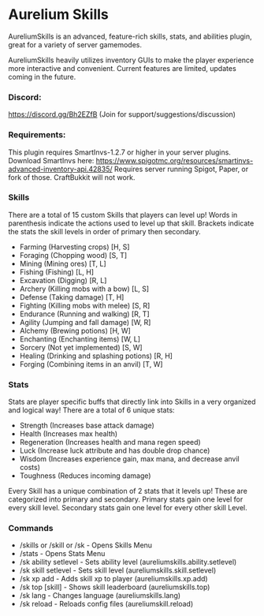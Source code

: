 # Aurelium Skills

AureliumSkills is an advanced, feature-rich skills, stats, and abilities plugin, great for a variety of server gamemodes.

AureliumSkills heavily utilizes inventory GUIs to make the player experience more interactive and convenient. Current features are limited, updates coming in the future.

### Discord:

https://discord.gg/Bh2EZfB (Join for support/suggestions/discussion)

### Requirements:

This plugin requires SmartInvs-1.2.7 or higher in your server plugins.
Download SmartInvs here: https://www.spigotmc.org/resources/smartinvs-advanced-inventory-api.42835/
Requires server running Spigot, Paper, or fork of those. CraftBukkit will not work.

### Skills

There are a total of 15 custom Skills that players can level up! Words in parenthesis indicate the actions used to level up that skill. Brackets indicate the stats the skill levels in order of primary then secondary.
- Farming (Harvesting crops) [H, S]
- Foraging (Chopping wood) [S, T]
- Mining (Mining ores) [T, L]
- Fishing (Fishing) [L, H]
- Excavation (Digging) [R, L]
- Archery (Killing mobs with a bow) [L, S]
- Defense (Taking damage) [T, H]
- Fighting (Killing mobs with melee) [S, R]
- Endurance (Running and walking) [R, T]
- Agility (Jumping and fall damage) [W, R]
- Alchemy (Brewing potions) [H, W]
- Enchanting (Enchanting items) [W, L]
- Sorcery (Not yet implemented) [S, W]
- Healing (Drinking and splashing potions) [R, H]
- Forging (Combining items in an anvil) [T, W]

### Stats

Stats are player specific buffs that directly link into Skills in a very organized and logical way! There are a total of 6 unique stats:
- Strength (Increases base attack damage)
- Health (Increases max health)
- Regeneration (Increases health and mana regen speed)
- Luck (Increase luck attribute and has double drop chance)
- Wisdom (Increases experience gain, max mana, and decrease anvil costs)
- Toughness (Reduces incoming damage)

Every Skill has a unique combination of 2 stats that it levels up! These are categorized into primary and secondary. Primary stats gain one level for every skill level. Secondary stats gain one level for every other skill Level.

### Commands

- /skills or /skill or /sk - Opens Skills Menu
- /stats - Opens Stats Menu
- /sk ability setlevel <player> <ability> <level> - Sets ability level (aureliumskills.ability.setlevel)
- /sk skill setlevel <player> <skill> <level> - Sets skill level (aureliumskills.skill.setlevel)
- /sk xp add <player> <skill> <amount> - Adds skill xp to player (aureliumskills.xp.add)
- /sk top [skill] - Shows skill leaderboard (aureliumskills.top)
- /sk lang <lang> - Changes language (aureliumskills.lang)
- /sk reload - Reloads config files (aureliumskill.reload)